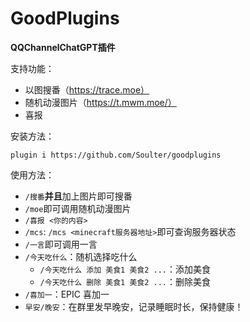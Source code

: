 # GoodPlugins

**QQChannelChatGPT插件**

支持功能：
- 以图搜番（https://trace.moe）
- 随机动漫图片（https://t.mwm.moe/）
- 喜报

安装方法：
```
plugin i https://github.com/Soulter/goodplugins
```

使用方法：
- `/搜番`**并且**加上图片即可搜番
- `/moe`即可调用随机动漫图片
- `/喜报 <你的内容>`
- `/mcs`: `/mcs <minecraft服务器地址>`即可查询服务器状态
- `/一言`即可调用一言
- `/今天吃什么`：随机选择吃什么
  - `/今天吃什么 添加 美食1 美食2 ...`：添加美食
  - `/今天吃什么 删除 美食1 美食2 ...`：删除美食
- `/喜加一`：EPIC 喜加一
- `早安/晚安`：在群里发早晚安，记录睡眠时长，保持健康！
  